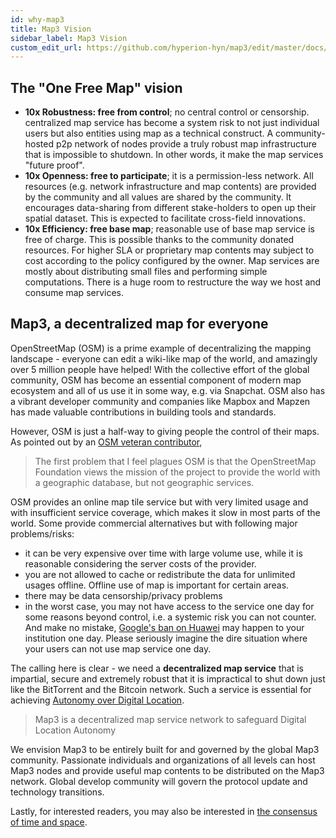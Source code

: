 ```yaml
---
id: why-map3
title: Map3 Vision
sidebar_label: Map3 Vision
custom_edit_url: https://github.com/hyperion-hyn/map3/edit/master/docs/why-map3.md
---
```


## The "One Free Map" vision

- **10x Robustness: free from control**; no central control or censorship. centralized map service has become a system risk to not just individual users but also entities using map as a technical construct. A community-hosted p2p network of nodes provide a truly robust map infrastructure that is impossible to shutdown. In other words, it make the map services "future proof".
- **10x Openness: free to participate**; it is a permission-less network. All resources (e.g. network infrastructure and map contents) are provided by the community and all values are shared by the community. It encourages data-sharing from different stake-holders to open up their spatial dataset. This is expected to facilitate cross-field innovations. 
- **10x Efficiency: free base map**; reasonable use of base map service is free of charge. This is possible thanks to the community donated resources. For higher SLA or proprietary map contents may subject to cost according to the policy configured by the owner. Map services are mostly about distributing small files and performing simple computations. There is a huge room to restructure the way we host and consume map services.

## Map3, a decentralized map for everyone

OpenStreetMap (OSM) is a prime example of decentralizing the mapping landscape - everyone can edit a wiki-like map of the world, and amazingly over 5 million people have helped! With the collective effort of the global community, OSM has become an essential component of modern map ecosystem and all of us use it in some way, e.g. via Snapchat. OSM also has a vibrant developer community and companies like Mapbox and Mapzen has made valuable contributions in building tools and standards.

However, OSM is just a half-way to giving people the control of their maps. As pointed out by an [OSM veteran contributor](https://blog.emacsen.net/blog/2018/02/16/osm-is-in-trouble/), 
> The first problem that I feel plagues OSM is that the OpenStreetMap Foundation views the mission of the project to provide the world with a geographic database, but not geographic services. 

OSM provides an online map tile service but with very limited usage and with insufficient service coverage, which makes it slow in most parts of the world. Some provide commercial alternatives but with following major problems/risks:
- it can be very expensive over time with large volume use, while it is reasonable considering the server costs of the provider.
- you are not allowed to cache or redistribute the data for unlimited usages offline. Offline use of map is important for certain areas.
- there may be data censorship/privacy problems
- in the worst case, you may not have access to the service one day for some reasons beyond control, i.e. a systemic risk you can not counter. And make no mistake, [Google's ban on Huawei](https://www.standard.co.uk/tech/huawei-google-ban-android-phone-users-a4150376.html) may happen to your institution one day. Please seriously imagine the dire situation where your users can not use map service one day. 

The calling here is clear - we need a **decentralized map service** that is impartial, secure and extremely robust that it is impractical to shut down just like the BitTorrent and the Bitcoin network. Such a service is essential for achieving [Autonomy over Digital Location](https://medium.com/@isaacnotnewton/autonomy-over-digital-location-54235bde9c1f).  

> Map3 is a decentralized map service network to safeguard Digital Location Autonomy

We envision Map3 to be entirely built for and governed by the global Map3 community. Passionate individuals and organizations of all levels can host Map3 nodes and provide useful map contents to be distributed on the Map3 network. Global develop community will govern the protocol update and technology transitions. 

Lastly, for interested readers, you may also be interested in [the consensus of time and space](https://medium.com/@isaacnotnewton/time-and-spacial-consensus-cbbaae3ae4b8).